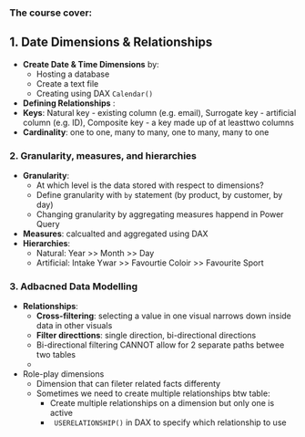 ### The course cover:
## 1. Date Dimensions & Relationships 
- **Create Date & Time Dimensions** by:
  - Hosting a database
  - Create a text file
  - Creating using DAX ``Calendar()``
-  **Defining Relationships** :
  - **Keys**: Natural key - existing column (e.g. email), Surrogate key - artificial column (e.g. ID), Composite key - a key made up of at leasttwo columns
  - **Cardinality**: one to one, many to many, one to many, many to one
 ### 2. Granularity, measures, and hierarchies
 - **Granularity**:
   - At which level is the data stored with respect to dimensions?
   - Define granularity with ``by`` statement (by product, by customer, by day)
   - Changing granularity by aggregating measures happend in Power Query
 - **Measures**: calcualted and aggregated using DAX
 - **Hierarchies**:
   - Natural: Year >> Month >> Day
   - Artificial: Intake Ywar >> Favourtie Coloir >> Favourite Sport

### 3. Adbacned Data Modelling
- **Relationships**:
  - **Cross-filtering**: selecting a value in one visual narrows down inside data in other visuals
  - **Filter directtions**: single direction, bi-directional directions
  - Bi-directional filtering CANNOT allow for 2 separate paths betwee two tables 
  - 
- Role-play dimensions
  - Dimension that can fileter related facts differenty
  - Sometimes we need to create multiple relationships btw table:
    -  Create multiple relationships on a dimension but only one is active
    -  `` USERELATIONSHIP()`` in DAX to specify which relationship to use
